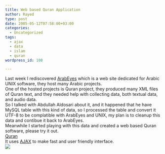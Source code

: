 ```yaml
---
title: Web based Quran Application
author: Rayed
type: post
date: 2005-05-12T07:58:00+03:00
categories:
  - Uncategorized
tags:
  - ajax
  - data
  - islam
  - quran
wordpress_id: 108

---
```

<p>Last week I rediscovered <a href="http://www.arabeyes.org/">ArabEyes</a> which is a web site dedicated for Arabic UNIX software, they host many Arabic projects.<br />
One of the hosted projects is Quran project, they produced many XML files of Quran text, and they needed help with collecting data, both textual data, and audio data.<br />
So I talked with Abdullah Aldosari about it, and it happened that he have MySQL table with this kind of data, so I processed the table and convert it UTF-8 to be complatible with ArabEyes and UNIX, my plan is to cleanup this data and contibue it back to ArabEyes.<br />
Meanwhile I started playing with this data and created a web based Quran software, please try it out.<br />
<a href="http://dev.rayed.com/islam/quran/">Quran</a><br />
It uses <a href="http://www.ajaxmatters.com/">AJAX</a> to make fast and user friendly interface.<br />
<a href="http://myweb.saudi.net.sa/rayed/img/2005-05-12/quran.jpg"><img src="http://myweb.saudi.net.sa/rayed/img/2005-05-12/quran-small.jpg" border="0"/></a></p>
